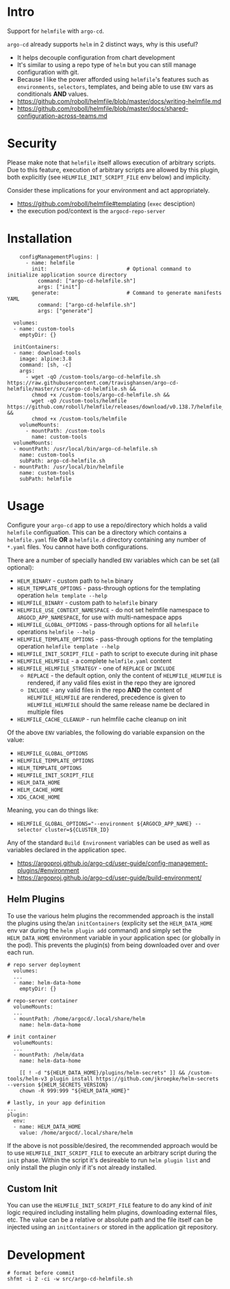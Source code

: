 # Intro

Support for `helmfile` with `argo-cd`.

`argo-cd` already supports `helm` in 2 distinct ways, why is this useful?

- It helps decouple configuration from chart development
- It's similar to using a repo type of `helm` but you can still manage
  configuration with git.
- Because I like the power afforded using `helmfile`'s features such as
  `environments`, `selectors`, templates, and being able to use `ENV` vars as
  conditionals **AND** values.
- https://github.com/roboll/helmfile/blob/master/docs/writing-helmfile.md
- https://github.com/roboll/helmfile/blob/master/docs/shared-configuration-across-teams.md

# Security

Please make note that `helmfile` itself allows execution of arbitrary scripts.
Due to this feature, execution of arbitrary scripts are allowed by this plugin,
both explicitly (see `HELMFILE_INIT_SCRIPT_FILE` env below) and implicity.

Consider these implications for your environment and act appropriately.

- https://github.com/roboll/helmfile#templating (`exec` desciption)
- the execution pod/context is the `argocd-repo-server`

# Installation

```
    configManagementPlugins: |
      - name: helmfile
        init:                          # Optional command to initialize application source directory
          command: ["argo-cd-helmfile.sh"]
          args: ["init"]
        generate:                      # Command to generate manifests YAML
          command: ["argo-cd-helmfile.sh"]
          args: ["generate"]

```

```
  volumes:
  - name: custom-tools
    emptyDir: {}

  initContainers:
  - name: download-tools
    image: alpine:3.8
    command: [sh, -c]
    args:
      - wget -qO /custom-tools/argo-cd-helmfile.sh https://raw.githubusercontent.com/travisghansen/argo-cd-helmfile/master/src/argo-cd-helmfile.sh &&
        chmod +x /custom-tools/argo-cd-helmfile.sh &&
        wget -qO /custom-tools/helmfile https://github.com/roboll/helmfile/releases/download/v0.138.7/helmfile_linux_amd64 &&
        chmod +x /custom-tools/helmfile
    volumeMounts:
      - mountPath: /custom-tools
        name: custom-tools
  volumeMounts:
  - mountPath: /usr/local/bin/argo-cd-helmfile.sh
    name: custom-tools
    subPath: argo-cd-helmfile.sh
  - mountPath: /usr/local/bin/helmfile
    name: custom-tools
    subPath: helmfile
```

# Usage

Configure your `argo-cd` app to use a repo/directory which holds a valid
`helmfile` configuation. This can be a directory which contains a
`helmfile.yaml` file **OR** a `helmfile.d` directory containing any number of
`*.yaml` files. You cannot have both configurations.

There are a number of specially handled `ENV` variables which can be set (all
optional):

- `HELM_BINARY` - custom path to `helm` binary
- `HELM_TEMPLATE_OPTIONS` - pass-through options for the templating operation
  `helm template --help`
- `HELMFILE_BINARY` - custom path to `helmfile` binary
- `HELMFILE_USE_CONTEXT_NAMESPACE` - do not set helmfile namespace to `ARGOCD_APP_NAMESPACE`,
  for use with multi-namespace apps
- `HELMFILE_GLOBAL_OPTIONS` - pass-through options for all `helmfile`
  operations `helmfile --help`
- `HELMFILE_TEMPLATE_OPTIONS` - pass-through options for the templating
  operation `helmfile template --help`
- `HELMFILE_INIT_SCRIPT_FILE` - path to script to execute during init phase
- `HELMFILE_HELMFILE` - a complete `helmfile.yaml` content
- `HELMFILE_HELMFILE_STRATEGY` - one of `REPLACE` or `INCLUDE`
  - `REPLACE` - the default option, only the content of `HELMFILE_HELMFILE` is
    rendered, if any valid files exist in the repo they are ignored
  - `INCLUDE` - any valid files in the repo **AND** the content of
    `HELMFILE_HELMFILE` are rendered, precedence is given to
    `HELMFILE_HELMFILE` should the same release name be declared in multiple
    files
- `HELMFILE_CACHE_CLEANUP` - run helmfile cache cleanup on init

Of the above `ENV` variables, the following do variable expansion on the value:

- `HELMFILE_GLOBAL_OPTIONS`
- `HELMFILE_TEMPLATE_OPTIONS`
- `HELM_TEMPLATE_OPTIONS`
- `HELMFILE_INIT_SCRIPT_FILE`
- `HELM_DATA_HOME`
- `HELM_CACHE_HOME`
- `XDG_CACHE_HOME`

Meaning, you can do things like:

- `HELMFILE_GLOBAL_OPTIONS="--environment ${ARGOCD_APP_NAME} --selector cluster=${CLUSTER_ID}`

Any of the standard `Build Environment` variables can be used as well as
variables declared in the application spec.

- https://argoproj.github.io/argo-cd/user-guide/config-management-plugins/#environment
- https://argoproj.github.io/argo-cd/user-guide/build-environment/

## Helm Plugins

To use the various helm plugins the recommended approach is the install the
plugins using the/an `initContainers` (explicity set the `HELM_DATA_HOME` env
var during the `helm plugin add` command) and simply set the `HELM_DATA_HOME`
environment variable in your application spec (or globally in the pod). This
prevents the plugin(s) from being downloaded over and over each run.

```
# repo server deployment
  volumes:
  ...
  - name: helm-data-home
    emptyDir: {}

# repo-server container
  volumeMounts:
  ...
  - mountPath: /home/argocd/.local/share/helm
    name: helm-data-home

# init container
  volumeMounts:
  ...
  - mountPath: /helm/data
    name: helm-data-home

    [[ ! -d "${HELM_DATA_HOME}/plugins/helm-secrets" ]] && /custom-tools/helm-v3 plugin install https://github.com/jkroepke/helm-secrets --version ${HELM_SECRETS_VERSION}
    chown -R 999:999 "${HELM_DATA_HOME}"

# lastly, in your app definition
...
plugin:
  env:
  - name: HELM_DATA_HOME
    value: /home/argocd/.local/share/helm
```

If the above is not possible/desired, the recommended approach would be to use
`HELMFILE_INIT_SCRIPT_FILE` to execute an arbitrary script during the `init`
phase. Within the script it's desireable to run `helm plugin list` and only
install the plugin only if it's not already installed.

## Custom Init

You can use the `HELMFILE_INIT_SCRIPT_FILE` feature to do any kind of _init_
logic required including installing helm plugins, downloading external files,
etc. The value can be a relative or absolute path and the file itself can be
injected using an `initContainers` or stored in the application git repository.

# Development

```
# format before commit
shfmt -i 2 -ci -w src/argo-cd-helmfile.sh
```
